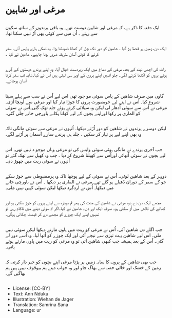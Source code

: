 # مرغی اور شاہین

##
ایک دفعہ کا ذکر ہے، کہ مرغی اور شاہین دوست تھے۔ وہ باقی پرندوں کے ساتھ سکون سے رہتے ۔ اُن میں سے کوئی بھی اُڑ نہیں سکتا تھا۔

##
ایک دن، زمین پر قحط پڑ گیا ۔ شاھین کو دور تک چل کر کھانا ڈھونڈنا پڑا۔ وہ تھکی ہاری واپس آئی۔ سفر کرنے کا کوئی آسان طریقہ ضرور ہونا چاہیے۔ شاھین نے کہا ۔

##
رات کی اچھی نیند کے بعد، مرغی کے دماغ میں ایک زبردست خیال آیا۔ وہ اپنے پرندے دوستوں کے گِرے ہوئے پروں کو اکٹھا کرنے لگی۔ چلو انہیں اپنے پروں کے اوپر سی لیتی ہیں اُس نے کہا۔شاید تب سفر کرنا آسان ہوجائے۔

##
گاوں میں صرف شاھین کے پاس سوئی مو جود تھی اس لیے اُس نے سب سے پہلے سینا شروع کیا۔ اُس نے اپنے لیے خوبصورت پروں کا جوڑا تیار کیا اور مرغی سے اُونچا اُڑی۔ مرغی نے اُس سے سوئی اُدھار لی لیکن وہ سیلائی کرتے ہوئے جلد تھک گئی۔اُس نے سوئی کو الماری پر رکھا اوراپنے بچوں کے لیے کھانا پکانے باورچی خانے چلی گئی۔

##
لیکن دوسرے پرندوں نے شاھین کو دور اُڑتے دیکھا۔ اُنہوں نے مرغی سے سوئی مانگی تاکہ وہ بھی اپنے لیے پر تیار کر سکیں ۔ جلد ہی پرندے سارے آسمان پر اُڑنے لگے۔

##
جب آخری پرندے نے مانگی ہوئی سوئی واپس کی تو مرغی وہاں موجو د نہیں تھی۔ اس لیے بچوں نے سوئی اُتھائی اوراُس سے کھیلنا شروع کر دیا ۔ جب وہ کھیل سے تھک گئے تو اُنہوں نے سوئی ریت میں چھوڑ دی۔

##
دوپہر کے بعد شاھین لوٹی۔ اُس نے سوئی کے لیے پوچھا تاکہ وہ پرمضبوطی سے جوڑ سکے جو کے سفر کے دوران ڈھیلے ہو گئے تھے۔مرغی نے الماری پر دیکھا ۔ اُس نے باورچی خانے میں دیکھا۔ اُس نے اردگرد دیکھا لیکن سوئی کہیں نہیں ملی۔

##
مجھے ایک دن دے دو، مرغی نے شاھین کی منت کی پھر تم دوبارہ سے اپنے پروں کو جوڑ سکتی ہو اور کھانے کی تلاش میں اُڑ سکتی ہو۔ صرف ایک اور دن۔ شاھین نے کہا۔اگر تم سوئی دینے میں ناکام رہی تو تمہیں اپنے ایک چوزے کو مجھے دے کر قیمت چکانی ہوگی۔

##
جب اگلے دن شاھین آئی، اُس نے مرغی کو ریت میں پاوں مارتے دیکھا لیکن سوئی نہیں ملی۔ اس لیے شاھین بہت تیزی سے نیچے آئی اور ایک چوزے کو اُتھا لیا۔ وہ اُسے دور لے گئی۔ اُس کے بعد ہمیشہ جب کبھی شاھین آتی تو وہ مرغی کو ریت میں پاوں مارتے ہوئے پاتی۔

##
جب بھی شاھین کے پروں کا سایہ زمین پر پڑتا مرغی اپنے بچوں کو خبر دار کرتی کہ زمین کے خشک اور خالی حصہ سے بھاگ جاو اور وہ جواب دیتے ہم بیوقوف نہیں ہیں ہم بھاگیں گے۔

##
* License: [CC-BY]
* Text: Ann Nduku
* Illustration: Wiehan de Jager
* Translation: Samrina Sana
* Language: ur
